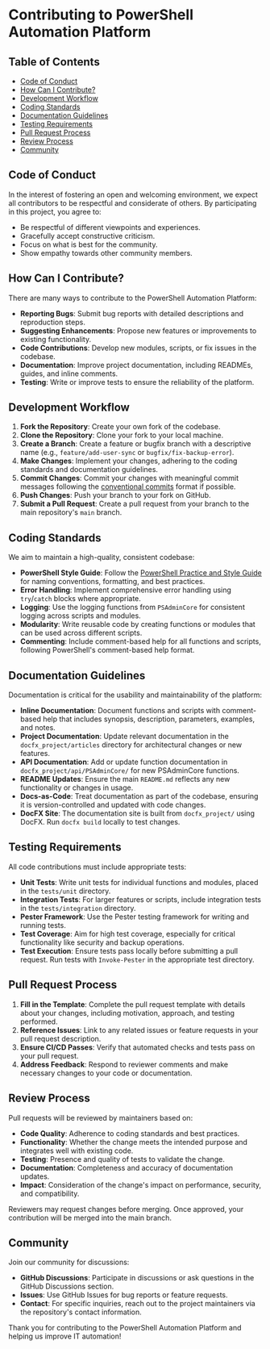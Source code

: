 # Contributing to PowerShell Automation Platform

## Table of Contents
- [Code of Conduct](#code-of-conduct)
- [How Can I Contribute?](#how-can-i-contribute)
- [Development Workflow](#development-workflow)
- [Coding Standards](#coding-standards)
- [Documentation Guidelines](#documentation-guidelines)
- [Testing Requirements](#testing-requirements)
- [Pull Request Process](#pull-request-process)
- [Review Process](#review-process)
- [Community](#community)

## Code of Conduct
In the interest of fostering an open and welcoming environment, we expect all contributors to be respectful and considerate of others. By participating in this project, you agree to:
- Be respectful of different viewpoints and experiences.
- Gracefully accept constructive criticism.
- Focus on what is best for the community.
- Show empathy towards other community members.

## How Can I Contribute?
There are many ways to contribute to the PowerShell Automation Platform:
- **Reporting Bugs**: Submit bug reports with detailed descriptions and reproduction steps.
- **Suggesting Enhancements**: Propose new features or improvements to existing functionality.
- **Code Contributions**: Develop new modules, scripts, or fix issues in the codebase.
- **Documentation**: Improve project documentation, including READMEs, guides, and inline comments.
- **Testing**: Write or improve tests to ensure the reliability of the platform.

## Development Workflow
1. **Fork the Repository**: Create your own fork of the codebase.
2. **Clone the Repository**: Clone your fork to your local machine.
3. **Create a Branch**: Create a feature or bugfix branch with a descriptive name (e.g., `feature/add-user-sync` or `bugfix/fix-backup-error`).
4. **Make Changes**: Implement your changes, adhering to the coding standards and documentation guidelines.
5. **Commit Changes**: Commit your changes with meaningful commit messages following the [conventional commits](https://www.conventionalcommits.org/) format if possible.
6. **Push Changes**: Push your branch to your fork on GitHub.
7. **Submit a Pull Request**: Create a pull request from your branch to the main repository's `main` branch.

## Coding Standards
We aim to maintain a high-quality, consistent codebase:
- **PowerShell Style Guide**: Follow the [PowerShell Practice and Style Guide](https://poshcode.gitbooks.io/powershell-practice-and-style/) for naming conventions, formatting, and best practices.
- **Error Handling**: Implement comprehensive error handling using `try`/`catch` blocks where appropriate.
- **Logging**: Use the logging functions from `PSAdminCore` for consistent logging across scripts and modules.
- **Modularity**: Write reusable code by creating functions or modules that can be used across different scripts.
- **Commenting**: Include comment-based help for all functions and scripts, following PowerShell's comment-based help format.

## Documentation Guidelines
Documentation is critical for the usability and maintainability of the platform:
- **Inline Documentation**: Document functions and scripts with comment-based help that includes synopsis, description, parameters, examples, and notes.
- **Project Documentation**: Update relevant documentation in the `docfx_project/articles` directory for architectural changes or new features.
- **API Documentation**: Add or update function documentation in `docfx_project/api/PSAdminCore/` for new PSAdminCore functions.
- **README Updates**: Ensure the main `README.md` reflects any new functionality or changes in usage.
- **Docs-as-Code**: Treat documentation as part of the codebase, ensuring it is version-controlled and updated with code changes.
- **DocFX Site**: The documentation site is built from `docfx_project/` using DocFX. Run `docfx build` locally to test changes.

## Testing Requirements
All code contributions must include appropriate tests:
- **Unit Tests**: Write unit tests for individual functions and modules, placed in the `tests/unit` directory.
- **Integration Tests**: For larger features or scripts, include integration tests in the `tests/integration` directory.
- **Pester Framework**: Use the Pester testing framework for writing and running tests.
- **Test Coverage**: Aim for high test coverage, especially for critical functionality like security and backup operations.
- **Test Execution**: Ensure tests pass locally before submitting a pull request. Run tests with `Invoke-Pester` in the appropriate test directory.

## Pull Request Process
1. **Fill in the Template**: Complete the pull request template with details about your changes, including motivation, approach, and testing performed.
2. **Reference Issues**: Link to any related issues or feature requests in your pull request description.
3. **Ensure CI/CD Passes**: Verify that automated checks and tests pass on your pull request.
4. **Address Feedback**: Respond to reviewer comments and make necessary changes to your code or documentation.

## Review Process
Pull requests will be reviewed by maintainers based on:
- **Code Quality**: Adherence to coding standards and best practices.
- **Functionality**: Whether the change meets the intended purpose and integrates well with existing code.
- **Testing**: Presence and quality of tests to validate the change.
- **Documentation**: Completeness and accuracy of documentation updates.
- **Impact**: Consideration of the change's impact on performance, security, and compatibility.

Reviewers may request changes before merging. Once approved, your contribution will be merged into the main branch.

## Community
Join our community for discussions:
- **GitHub Discussions**: Participate in discussions or ask questions in the GitHub Discussions section.
- **Issues**: Use GitHub Issues for bug reports or feature requests.
- **Contact**: For specific inquiries, reach out to the project maintainers via the repository's contact information.

Thank you for contributing to the PowerShell Automation Platform and helping us improve IT automation!
